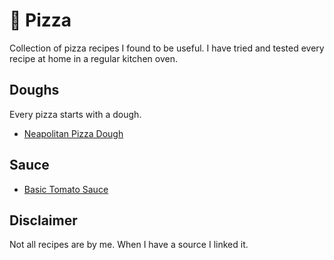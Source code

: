 # 🍕 Pizza

Collection of pizza recipes I found to be useful. I have tried and tested every recipe at home in a regular kitchen oven.

## Doughs

Every pizza starts with a dough.

   * [Neapolitan Pizza Dough](dough/01-neapolitan-dough.md)

## Sauce

   * [Basic Tomato Sauce](sauce/01-basic-tomato-sauce.md)

## Disclaimer

Not all recipes are by me. When I have a source I linked it.
